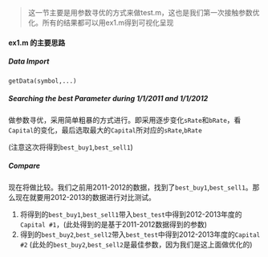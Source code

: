 > 这一节主要是用参数寻优的方式来做test.m，这也是我们第一次接触参数优化。所有的结果都可以用ex1.m得到可视化呈现

#### ex1.m 的主要思路  

##### Data Import  
`getData(symbol,...)`

##### Searching the best Parameter during 1/1/2011 and 1/1/2012  
做参数寻优，采用简单粗暴的方式进行。即采用逐步变化`sRate`和`bRate`，看`Capital`的变化，最后选取最大的`Capital`所对应的`sRate`,`bRate`  

(注意这次将得到`best_buy1`,`best_sell1`)

##### Compare  
现在将做比较。我们之前用2011-2012的数据，找到了`best_buy1`,`best_sell1`。那么现在就要用2012-2013的数据进行对比测试。  
1. 将得到的`best_buy1`,`best_sell1`带入`best_test`中得到2012-2013年度的`Capital #1`，(此处得到的是基于2011-2012数据得到的参数)
2. 得到的`best_buy2`,`best_sell2`带入`best_test`中得到2012-2013年度的`Capital #2` (此处的`best_buy2`,`best_sell2`是最佳参数，因为我们是这上面做优化的)